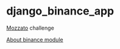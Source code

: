 # django_binance_app
[Mozzato](https://mozzatto.com.br/) challenge <p>[About binance module](https://github.com/binance/binance-connector-python)
